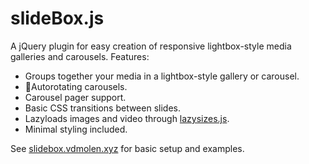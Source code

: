 # slideBox.js

A jQuery plugin for easy creation of responsive lightbox-style media galleries and carousels. Features:
	
- 	Groups together your media in a lightbox-style gallery or carousel.
- 	Autorotating carousels.
- 	Carousel pager support.
- 	Basic CSS transitions between slides.
- 	Lazyloads images and video through [lazysizes.js](https://github.com/aFarkas/lazysizes).
- 	Minimal styling included.
	
See [slidebox.vdmolen.xyz](http://slidebox.vdmolen.xyz) for basic setup and examples.